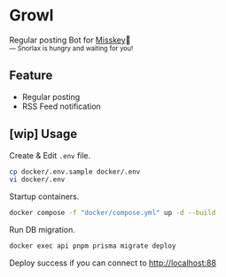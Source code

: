 # Growl

Regular posting Bot for [Misskey](https://misskey-hub.net/):bell:\
<small>― Snorlax is hungry and waiting for you!</small>

## Feature

- Regular posting
- RSS Feed notification

## [wip] Usage

Create & Edit `.env` file.

```bash
cp docker/.env.sample docker/.env
vi docker/.env
```

Startup containers.

```bash
docker compose -f "docker/compose.yml" up -d --build
```

Run DB migration.

```bash
docker exec api pnpm prisma migrate deploy
```

Deploy success if you can connect to <http://localhost:88>
